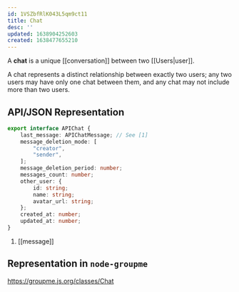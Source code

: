 ```yaml
---
id: 1VSZbfRlK043L5qm9ct11
title: Chat
desc: ''
updated: 1638904252603
created: 1638477655210
---
```

A **chat** is a unique [[conversation]] between two [[Users|user]].

A chat represents a distinct relationship between exactly two users; any two users may have only one chat between them, and any chat may not include more than two users.

## API/JSON Representation
```ts
export interface APIChat {
    last_message: APIChatMessage; // See [1]
    message_deletion_mode: [
        "creator",
        "sender",
    ];
    message_deletion_period: number;
    messages_count: number;
    other_user: {
        id: string;
        name: string;
        avatar_url: string;
    };
    created_at: number;
    updated_at: number;
}
```
1. [[message]]

## Representation in `node-groupme`
https://groupme.js.org/classes/Chat
